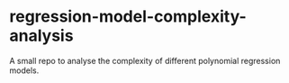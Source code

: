 # regression-model-complexity-analysis
A small repo to analyse the complexity of different polynomial regression models.

